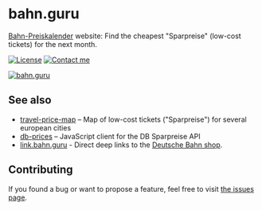# bahn.guru

[Bahn-Preiskalender](https://bahn.guru) website: Find the cheapest "Sparpreise" (low-cost tickets) for the next month.

[![License](https://img.shields.io/github/license/juliuste/bahn.guru.svg?style=flat)](license)
[![Contact me](https://img.shields.io/badge/contact-email-turquoise)](mailto:mail@juliustens.eu)

[![bahn.guru](https://i.imgur.com/bJmvAJp.png)](https://bahn.guru)

## See also

- [travel-price-map](https://github.com/juliuste/travel-price-map/) – Map of low-cost tickets ("Sparpreise") for several european cities
- [db-prices](https://github.com/juliuste/db-prices/) – JavaScript client for the DB Sparpreise API
- [link.bahn.guru](https://github.com/juliuste/link.bahn.guru) - Direct deep links to the [Deutsche Bahn shop](https://www.bahn.de).

## Contributing

If you found a bug or want to propose a feature, feel free to visit [the issues page](https://github.com/juliuste/bahn.guru/issues).
